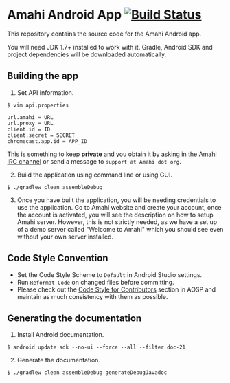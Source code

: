 # Amahi Android App     [![Build Status](https://travis-ci.org/amahi/android.svg?branch=master)](https://travis-ci.org/amahi/android)

This repository contains the source code for the Amahi Android app.

You will need JDK 1.7+ installed to work with it.
Gradle, Android SDK and project dependencies will be downloaded automatically.

## Building the app


1. Set API information.

  ```
  $ vim api.properties
  ```
  ```
  url.amahi = URL
  url.proxy = URL
  client.id = ID
  client.secret = SECRET
  chromecast.app.id = APP_ID
  ```

This is something to keep **private** and you obtain it by asking in the [Amahi IRC channel](http://talk.amahi.org) or send a message to `support at Amahi dot org`.


2. Build the application using command line or using GUI.

  ```
  $ ./gradlew clean assembleDebug

  ```


3. Once you have built the application, you will be needing credentials to use the application. Go to Amahi website and create your account, once the account is activated, you will see the description on how to setup Amahi server. However, this is not strictly needed, as we have a set up of a demo server called "Welcome to Amahi" which you should see even without your own server installed.

## Code Style Convention

* Set the Code Style Scheme to `Default` in Android Studio settings.
* Run `Reformat Code` on changed files before committing.
* Please check out the [Code Style for Contributors](https://source.android.com/source/code-style.html) section in AOSP and maintain as much consistency with them as possible.

## Generating the documentation

1. Install Android documentation.

  ```
  $ android update sdk --no-ui --force --all --filter doc-21
  ```

2. Generate the documentation.

  ```
  $ ./gradlew clean assembleDebug generateDebugJavadoc
  ```
